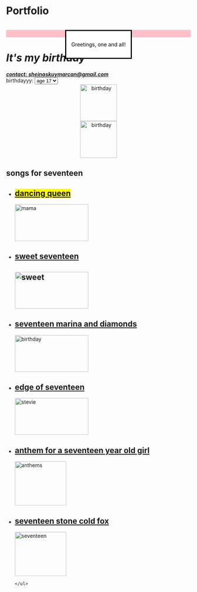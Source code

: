 # Portfolio
<!DOCTYPE html>
<html>
<style>
    #myDIV {
        color: pink; /* pink text color */
        border: 10px solid currentcolor; /*pink border color */
</style>
<head>
    <title> <em><strong>Sheina</strong></em> </title>
</head>
 <body>
 <table style="width:100%">
 <tr> </table>
 <dialog open> <p> Greetings, one and all! </p></dialog>
    <div id="myDIV"> </div>
    <p> <em><strong> <h1> It's my birthday </h1> </strong> </em> </p>
    <address> <strong> <a href="google.com"> contact: sheinaskuymarcan@gmail.com </strong> </a></address>
    <label for="birthdayyy"> birthdayyy:</label>
    <select name= "17 17 17" id="17 17 17">
        <option value="17"> age 17</option>
        <option value="17">age 17</option>
        <option value="17">age 17</option>
        <option value="17">age 17</option>
    </select>
    <center> <img src="https://i.pinimg.com/originals/b4/48/e9/b448e96bbee7f7688171a86000e3958e.gif" height="100" width="100"alt=birthday image> </center>
    <center> <img src="https://images.ctfassets.net/l3l0sjr15nav/6l7os9NsfSAKMcw0OQY2O4/633d3f2faa2d36aced0d2260b73eeb53/17.gif" height="100" width="100" alt=birthday image> </center>
    <p> <h2>songs for seventeen</h2> </p>
    <ul>
        <li> <h2> <mark> <a href="https://www.youtube.com/watch?v=xFrGuyw1V8s" target="_blank"> dancing queen </mark> </a> </h2>
     <img src="https://static.wikia.nocookie.net/wiggles/images/7/76/MammaMia-DancingQueen.jpg/revision/latest?cb=20190718144904" alt=mama mia width="200" height="100"> </li>
        <li> <h2> <a href="https://www.youtube.com/watch?v=5jSBZX4N_mc" target="_blank"> sweet seventeen </a> <h2>
    <img src="https://i.ytimg.com/vi/hBMfdr_AIy4/maxresdefault.jpg" alt=sweet seventeen width="200" height="100"> </li>
     <li> <h2> <a href="https://www.youtube.com/watch?v=-gcs_wyw5s0" target="_blank"> seventeen marina and diamonds </h2> </a> 
     <img src="https://i.ytimg.com/vi/o5afUvjBJ60/maxresdefault.jpg" alt=birthday princess width="200" height="100"> </li>
    <li> <h2> <a href="https://www.youtube.com/watch?v=UmPgMc3R8zg" target="_blank"> edge of seventeen </a> </h2>
    <img src="https://encrypted-tbn0.gstatic.com/images?q=tbn:ANd9GcRKYttoMeSZxoM8KuvgrRhlHei-MOePrVxoVg&usqp=CAU" alt=stevie nicks seventeen width="200" height="100" ></li> 
    <li> <h2><a href="https://www.youtube.com/watch?v=DDqNL0js0iU" target="_blank"> anthem for a seventeen year old girl </a> </h2></li>
    <img src="https://images.fineartamerica.com/images/artworkimages/mediumlarge/2/anthem-for-a-seventeen-year-old-girl-print-georgia-fowler.jpg" alt=anthems image width="140" height="120"> </li>
    <li><h2> <a href="https://www.youtube.com/watch?v=0Ea7iHCy1fE" target="_blank">seventeen stone cold fox</a></h2>
    <img src="https://i1.sndcdn.com/artworks-000041320677-zjpu21-t500x500.jpg" alt=seventeen stone cold fox width="140" height="120"> </li>
  


    </ul>
 </body>
</html>



